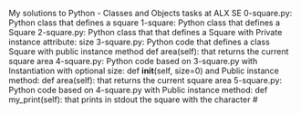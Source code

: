 My solutions to Python - Classes and Objects tasks at ALX SE
0-square.py: Python class that defines a square
1-square: Python class that defines a Square
2-square.py: Python class that that defines a Square with Private instance attribute: size
3-square.py: Python code that defines a class Square with public instance method def area(self): that returns the current square area
4-square.py: Python code based on 3-square.py with Instantiation with optional size: def __init__(self, size=0) and Public instance method: def area(self): that returns the current square area
5-square.py: Python code based on 4-square.py with Public instance method: def my_print(self): that prints in stdout the square with the character #

